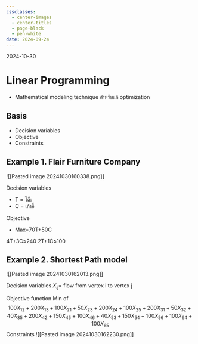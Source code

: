 ```yaml
---
cssclasses:
  - center-images
  - center-titles
  - page-black
  - pen-white
date: 2024-09-24
---
```

2024-10-30

# Linear Programming

- Mathematical modeling technique สำหรับแก้ optimization

## Basis
- Decision variables
- Objective
- Constraints

## Example 1. Flair Furniture Company

![[Pasted image 20241030160338.png]]

Decision variables
- T = โต็ะ
- C = เก้าอี้

Objective
- Max=70T+50C

4T+3C≤240
2T+1C≤100

## Example 2. Shortest Path model

![[Pasted image 20241030162013.png]]

Decision variables
$X_{ij}$= flow from vertex i to vertex j

Objective function
Min of $$100X_{12}+200X_{13}+100X_{21}+50X_{23}+200X_{24}+100X_{25}+200X_{31}+50X_{32}+40X_{35}+200X_{42}+150X_{45}+100X_{46}+40X_{53}+150X_{54}+100X_{56}+100X_{64}+100X_{65}$$
Constraints
![[Pasted image 20241030162230.png]]

